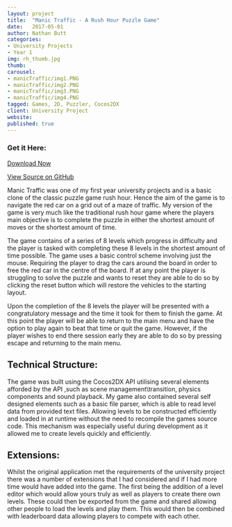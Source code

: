 ```yaml
---
layout: project
title:  "Manic Traffic - A Rush Hour Puzzle Game"
date:   2017-05-01
author: Nathan Butt
categories:
- University Projects
- Year 1
img: rh_thumb.jpg
thumb:
carousel:
- manicTraffic/img1.PNG
- manicTraffic/img2.PNG
- manicTraffic/img3.PNG
- manicTraffic/img4.PNG
tagged: Games, 2D, Puzzler, Cocos2DX
client: University Project
website:
published: true
---
```

<script async defer src="https://buttons.github.io/buttons.js"></script>

### Get it Here:

<p>
<a class="github-button" href="/solid-jekyll/assets/content/ManicTraffic.zip/" data-icon="octicon-cloud-download" data-size="large" aria-label="Download DudleyHK/CyberGameCafe on GitHub">Download Now</a>

<a class="github-button" href="https://github.com/n86-64/ESDAssignment3-ManicTraffic/" data-size="large" aria-label="Download DudleyHK/CyberGameCafe on GitHub">View Source on GitHub</a>
</p>


Manic Traffic was one of my first year university projects and is a basic clone of the classic puzzle game rush hour. Hence the aim of the game is to navigate the red car on a grid out of a maze of traffic. My version of the game is very much like the traditional rush hour game where the players main objective is to complete the puzzle in either the shortest amount of moves or the shortest amount of time.

The game contains of a series of 8 levels which progress in difficulty and the player is tasked with completing these 8 levels in the shortest amount of time possible.  The game uses a basic control scheme involving just the mouse. Requiring the player to drag the cars around the board in order to free the red car in the centre of the board. If at any point the player is struggling to solve the puzzle and wants to reset they are able to do so by clicking the reset button which will restore the vehicles to the starting layout.

Upon the completion of the 8 levels the player will be presented with a congratulatory message and the time it took for them to finish the game. At this point the player will be able to return to the main menu and have the option to play again to beat that time or quit the game. However, if the player wishes to end there session early they are able to do so by pressing escape and returning to the main menu.

## Technical Structure:
The game was built using the Cocos2DX API utilising several elements afforded by the API ,such as scene management\transition, physics components and sound playback. My game also contained several self designed elements such as a basic file parser, which is able to read level data from provided text files. Allowing levels to be constructed efficiently and loaded in at runtime without the need to recompile the games source code. This mechanism was especially useful during development as it allowed me to create levels quickly and efficiently.

## Extensions:
Whilst the original application met the requirements of the university project there was a number of extensions that I had considered and if I had more time would have added into the game. The first being the addition of a level editor which would allow yours truly as well as players to create there own levels. These could then be exported from the game and shared allowing other people to load the levels and play them. This would then be combined with leaderboard data allowing players to compete with each other.
